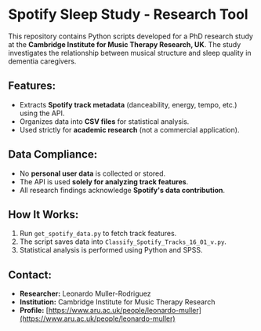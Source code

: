 # Spotify Sleep Study - Research Tool

This repository contains Python scripts developed for a PhD research study at the **Cambridge Institute for Music Therapy Research, UK**. The study investigates the relationship between musical structure and sleep quality in dementia caregivers.

## Features:
- Extracts **Spotify track metadata** (danceability, energy, tempo, etc.) using the API.
- Organizes data into **CSV files** for statistical analysis.
- Used strictly for **academic research** (not a commercial application).

## Data Compliance:
- No **personal user data** is collected or stored.
- The API is used **solely for analyzing track features**.
- All research findings acknowledge **Spotify's data contribution**.

## How It Works:
1. Run `get_spotify_data.py` to fetch track features.
2. The script saves data into `Classify_Spotify_Tracks_16_01_v.py`.
3. Statistical analysis is performed using Python and SPSS.

## Contact:
- **Researcher:** Leonardo Muller-Rodriguez
- **Institution:** Cambridge Institute for Music Therapy Research
- **Profile:** [https://www.aru.ac.uk/people/leonardo-muller](https://www.aru.ac.uk/people/leonardo-muller)

